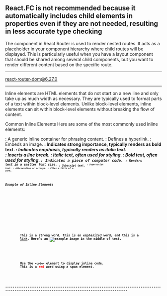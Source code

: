 React.FC is not recommended because it automatically includes child elements in properties even if they are not needed, resulting in less accurate type checking
------------------------------------------------------------------------------------------------------------------------------------------------------
The <Outlet /> component in React Router is used to render nested routes. 
It acts as a placeholder in your component hierarchy where child routes will be displayed. 
This is particularly useful when you have a layout component that should be shared among several child components,
but you want to render different content based on the specific route.

------------------------------------------------------------------------------------------------------------------------------------------------------
react-router-dom@6.27.0

------------------------------------------------------------------------------------------------------------------------------------------------------

Inline elements are HTML elements that do not start on a new line and only take up as much width as necessary. They are typically used to format parts of a text within block-level elements. Unlike block-level elements, inline elements can sit within block-level elements without breaking the flow of content.

Common Inline Elements
Here are some of the most commonly used inline elements:

<span>: A generic inline container for phrasing content.
<a>: Defines a hyperlink.
<img>: Embeds an image.
<strong>: Indicates strong importance, typically renders as bold text.
<em>: Indicates emphasis, typically renders as italic text.
<br>: Inserts a line break.
<i>: Italic text, often used for styling.
<b>: Bold text, often used for styling.
<code>: Indicates a piece of computer code.
<small>: Renders text in a smaller font size.
<sub>: Subscript text.
<sup>: Superscript text.
<abbr>: Abbreviation or acronym.
<cite>: Cites a title of a work.


Example of Inline Elements
<!DOCTYPE html>
<html lang="en">
<head>
    <meta charset="UTF-8">
    <meta name="viewport" content="width=device-width, initial-scale=1.0">
    <title>Inline Elements Example</title>
</head>
<body>
    <p>
        This is a <strong>strong</strong> word, this is an <em>emphasized</em> word, and this is a 
        <a href="#">link</a>. Here's an <img src="example.jpg" alt="example image"> in the middle of text.
    </p>
    <p>
        Use the <code>&lt;code&gt;</code> element to display inline code. 
        This is a <span style="color: red;">red</span> word using a <span>span</span> element.
    </p>
</body>
</html>
------------------------------------------------------------------------------------------------------------------------------------------------------